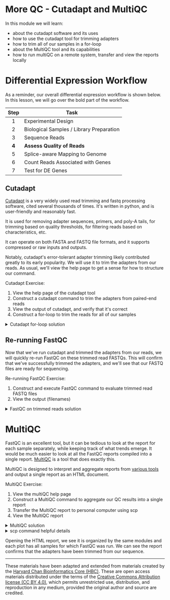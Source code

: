 # More QC - Cutadapt and MultiQC

In this module we will learn:
* about the cutadapt software and its uses
* how to use the cutadapt tool for trimming adapters
* how to trim all of our samples in a for-loop
* about the MultiQC tool and its capabilities
* how to run multiQC on a remote system, transfer and view the reports locally

# Differential Expression Workflow

As a reminder, our overall differential expression workflow is shown below. In this lesson, we will go over the bold part of the workflow.

| Step | Task |
| :--: | ---- |
| 1 | Experimental Design |
| 2 | Biological Samples / Library Preparation |
| 3 | Sequence Reads |
| **4** | **Assess Quality of Reads** |
| 5 | Splice-aware Mapping to Genome |
| 6 | Count Reads Associated with Genes |
| 7 | Test for DE Genes |

## Cutadapt

[Cutadapt](https://cutadapt.readthedocs.io/en/stable/) is a very widely used read trimming and fastq processing software, cited several thousands of times. It's written in python, and is user-friendly and reasonably fast.

It is used for removing adapter sequences, primers, and poly-A tails, for trimming based on quality thresholds, for filtering reads based on characteristics, etc.

It can operate on both FASTA and FASTQ file formats, and it supports compressed or raw inputs and outputs.

Notably, cutadapt's error-tolerant adapter trimming likely contributed greatly to its early popularity. We will use it to trim the adapters from our reads. As usual, we'll view the help page to get a sense for how to structure our command.

Cutadapt Exercise:

1. View the help page of the cutadapt tool
2. Construct a cutadapt command to trim the adapters from paired-end reads
3. View the output of cutadapt, and verify that it's correct
4. Construct a for-loop to trim the reads for all of our samples

<details>
<summary>Cutadapt for-loop solution</summary>

    for sample in sample_01 sample_02 sample_03 sample_04
        do
        cutadapt -a AGATCGGAAGAG -A AGATCGGAAGAG -o out_trimmed/${sample}_R1.trimmed.fastq.gz -p out_trimmed/${sample}_R2.trimmed.fastq.gz reads/${sample}_R1.fastq.gz reads/${sample}_R2.fastq.gz
    done

</details>

## Re-running FastQC

Now that we've run cutadapt and trimmed the adapters from our reads, we will quickly re-run FastQC on these trimmed read FASTQs. This will confirm that we've successfully trimmed the adapters, and we'll see that our FASTQ files are ready for sequencing.

Re-running FastQC Exercise:

1. Construct and execute FastQC command to evaluate trimmed read FASTQ files
2. View the output (filenames)


<details>
<summary>FastQC on trimmed reads solution</summary>

    fastqc -o out_fastqc_trimmed out_trimmed/*.fastq.gz

</details>

# MultiQC

FastQC is an excellent tool, but it can be tedious to look at the report for each sample separately, while keeping track of what trends emerge. It would be much easier to look at all the FastQC reports compiled into a single report. [MultiQC](https://multiqc.info/) is a tool that does exactly this.

MultiQC is designed to interpret and aggregate reports from [various tools](https://multiqc.info/#supported-tools) and output a single report as an HTML document.

MultiQC Exercise:

1. View the multiQC help page
2. Construct a MultiQC command to aggregate our QC results into a single report
3. Transfer the MultiQC report to personal computer using scp
4. View the MultiQC report

<details>
<summary>MultiQC solution</summary>

    multiqc --outdir out_multiqc out_fastqc_trimmed/

</details>


<details>
<summary>scp command helpful details</summary>

Make sure you're running scp on your **local** computer, requesting a file from the **remote** computer we were just using.

scp command format, with the address for AWS remote

    # Usage: scp source destination
    scp <username>@ec2-54-92-149-238.compute-1.amazonaws.com:~/example_data/out_multiqc/multiqc_report.html ~/rsd-workshop/

</details>

Opening the HTML report, we see it is organized by the same modules and each plot has all samples for which FastQC was run. We can see the report confirms that the adapters have been trimmed from our sequence.

---

These materials have been adapted and extended from materials created by the [Harvard Chan Bioinformatics Core (HBC)](http://bioinformatics.sph.harvard.edu/). These are open access materials distributed under the terms of the [Creative Commons Attribution license (CC BY 4.0)](http://creativecommons.org/licenses/by/4.0/), which permits unrestricted use, distribution, and reproduction in any medium, provided the original author and source are credited.
